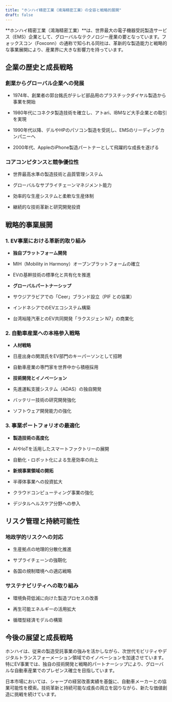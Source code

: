 ```yaml
---
title: "ホンハイ精密工業（鴻海精密工業）の全容と戦略的展開"
draft: false
---
```


**ホンハイ精密工業（鴻海精密工業）**は、世界最大の電子機器受託製造サービス（EMS）企業として、グローバルなテクノロジー産業の要となっています。フォックスコン（Foxconn）の通称で知られる同社は、革新的な製造能力と戦略的な事業展開により、産業界に大きな影響力を持っています。

## 企業の歴史と成長戦略

### 創業からグローバル企業への発展

- 1974年、創業者の郭台銘氏がテレビ部品用のプラスチックダイヤル製造から事業を開始

- 1980年代にコネクタ製造技術を確立し、アトari、IBMなど大手企業との取引を実現

- 1990年代以降、デルやHPのパソコン製造を受託し、EMSのリーディングカンパニーへ

- 2000年代、AppleのiPhone製造パートナーとして飛躍的な成長を遂げる

### コアコンピタンスと競争優位性

- 世界最高水準の製造技術と品質管理システム

- グローバルなサプライチェーンマネジメント能力

- 効率的な生産システムと柔軟な生産体制

- 継続的な技術革新と研究開発投資

## 戦略的事業展開

### 1\. EV事業における革新的取り組み

- **独自プラットフォーム開発**

- MIH（Mobility in Harmony）オープンプラットフォームの確立

- EVの基幹技術の標準化と共有化を推進

- **グローバルパートナーシップ**

- サウジアラビアでの「Ceer」ブランド設立（PIF との協業）

- インドネシアでのEVエコシステム構築

- 台湾裕隆汽車とのEV共同開発「ラクスジェン N7」の商業化

### 2\. 自動車産業への本格参入戦略

- **人材戦略**

- 日産出身の関潤氏をEV部門のキーパーソンとして招聘

- 自動車産業の専門家を世界中から積極採用

- **技術開発とイノベーション**

- 先進運転支援システム（ADAS）の独自開発

- バッテリー技術の研究開発強化

- ソフトウェア開発能力の強化

### 3\. 事業ポートフォリオの最適化

- **製造技術の高度化**

- AIやIoTを活用したスマートファクトリーの展開

- 自動化・ロボット化による生産効率の向上

- **新規事業領域の開拓**

- 半導体事業への投資拡大

- クラウドコンピューティング事業の強化

- デジタルヘルスケア分野への参入

## リスク管理と持続可能性

### 地政学的リスクへの対応

- 生産拠点の地理的分散化推進

- サプライチェーンの強靭化

- 各国の規制環境への適応戦略

### サステナビリティへの取り組み

- 環境負荷低減に向けた製造プロセスの改善

- 再生可能エネルギーの活用拡大

- 循環型経済モデルの構築

## 今後の展望と成長戦略

ホンハイは、従来の製造受託事業の強みを活かしながら、次世代モビリティやデジタルトランスフォーメーション領域でのイノベーションを加速させています。特にEV事業では、独自の技術開発と戦略的パートナーシップにより、グローバルな自動車産業でのプレゼンス確立を目指しています。

日本市場においては、シャープの経営改善実績を基盤に、自動車メーカーとの協業可能性を模索。技術革新と持続可能な成長の両立を図りながら、新たな価値創造に挑戦を続けています。
